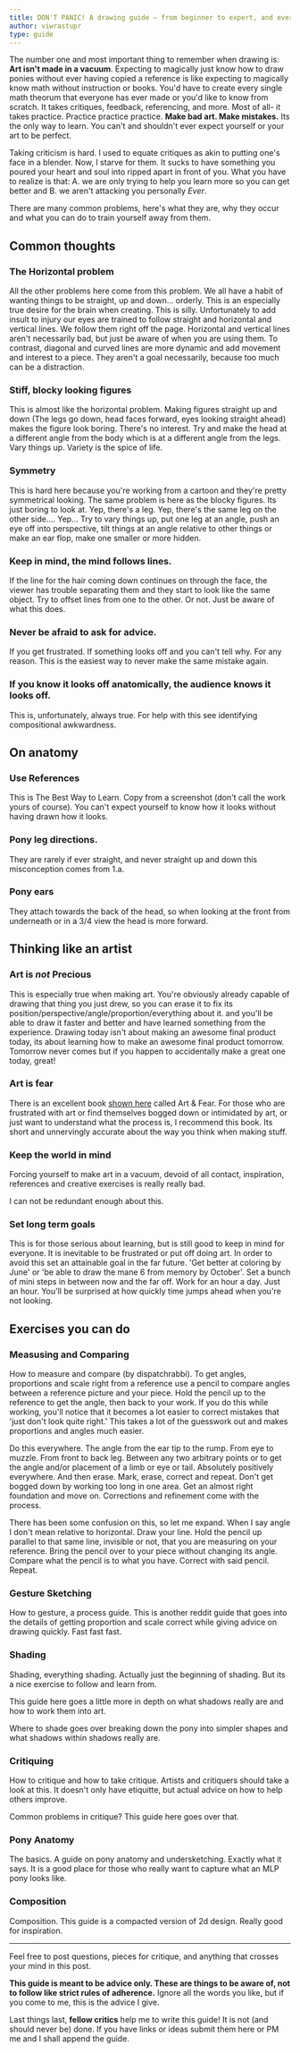 ```yaml
---
title: DON'T PANIC! A drawing guide – from beginner to expert, and everything inbetween
author: viwrastupr
type: guide
---
```

The number one and most important thing to remember when drawing is: **Art isn't made in a vacuum**. Expecting to magically just know how to draw ponies without ever having copied a reference is like expecting to magically know math without instruction or books. You'd have to create every single math theorum that everyone has ever made or you'd like to know from scratch. It takes critiques, feedback, referencing, and more. Most of all- it takes practice. Practice practice practice. **Make bad art. Make mistakes.** Its the only way to learn. You can't and shouldn't ever expect yourself or your art to be perfect.

Taking criticism is hard. I used to equate critiques as akin to putting one's face in a blender. Now, I starve for them. It sucks to have something you poured your heart and soul into ripped apart in front of you. What you have to realize is that: A. we are only trying to help you learn more so you can get better and B. we aren't attacking you personally _Ever_.

There are many common problems, here's what they are, why they occur and what you can do to train yourself away from them.


## Common thoughts

### The Horizontal problem

All the other problems here come from this problem. We all have a habit of wanting things to be straight, up and down... orderly. This is an especially true desire for the brain when creating. This is silly. Unfortunately to add insult to injury our eyes are trained to follow straight and horizontal and vertical lines. We follow them right off the page. Horizontal and vertical lines aren't necessarily bad, but just be aware of when you are using them. To contrast, diagonal and curved lines are more dynamic and add movement and interest to a piece. They aren't a goal necessarily, because too much can be a distraction.

### Stiff, blocky looking figures

This is almost like the horizontal problem. Making figures straight up and down (The legs go down, head faces forward, eyes looking straight ahead) makes the figure look boring. There's no interest. Try and make the head at a different angle from the body which is at a different angle from the legs. Vary things up. Variety is the spice of life.

### Symmetry

This is hard here because you're working from a cartoon and they're pretty symmetrical looking. The same problem is here as the blocky figures. Its just boring to look at. Yep, there's a leg. Yep, there's the same leg on the other side.... Yep... Try to vary things up, put one leg at an angle, push an eye off into perspective, tilt things at an angle relative to other things or make an ear flop, make one smaller or more hidden.

### Keep in mind, the mind follows lines.

If the line for the hair coming down continues on through the face, the viewer has trouble separating them and they start to look like the same object. Try to offset lines from one to the other. Or not. Just be aware of what this does.

### Never be afraid to ask for advice.

If you get frustrated. If something looks off and you can't tell why. For any reason. This is the easiest way to never make the same mistake again.

### If you know it looks off anatomically, the audience knows it looks off.

This is, unfortunately, always true. For help with this see <router-link to="/guides/identifying-compositional-awkwardness">identifying compositional awkwardness</router-link>.


## On anatomy

### Use References

This is The Best Way to Learn. Copy from a screenshot (don't call the work yours of course). You can't expect yourself to know how it looks without having drawn how it looks.

### Pony leg directions.

They are rarely if ever straight, and never straight up and down this misconception comes from 1.a.

### Pony ears

They attach towards the back of the head, so when looking at the front from underneath or in a 3/4 view the head is more forward.


## Thinking like an artist

### Art is _not_ Precious

This is especially true when making art. You're obviously already capable of drawing that thing you just drew, so you can erase it to fix its position/perspective/angle/proportion/everything about it. and you'll be able to draw it faster and better and have learned something from the experience. Drawing today isn't about making an awesome final product today, its about learning how to make an awesome final product tomorrow. Tomorrow never comes but if you happen to accidentally make a great one today, great!

### Art is fear

There is an excellent book [shown here](http://www.amazon.com/Art-Fear-Observations-Rewards-Artmaking/dp/0961454733) called Art & Fear. For those who are frustrated with art or find themselves bogged down or intimidated by art, or just want to understand what the process is, I recommend this book. Its short and unnervingly accurate about the way you think when making stuff.

### Keep the world in mind

Forcing yourself to make art in a vacuum, devoid of all contact, inspiration, references and creative exercises is really really bad.

I can not be redundant enough about this.

### Set long term goals

This is for those serious about learning, but is still good to keep in mind for everyone. It is inevitable to be frustrated or put off doing art. In order to avoid this set an attainable goal in the far future. 'Get better at coloring by June' or 'be able to draw the mane 6 from memory by October'. Set a bunch of mini steps in between now and the far off. Work for an hour a day. Just an hour. You'll be surprised at how quickly time jumps ahead when you're not looking.


## Exercises you can do

### Measusing and Comparing

<router-link to="/guides/measuring-and-maintaining-proportions">How to measure and compare</router-link> (by dispatchrabbi). To get angles, proportions and scale right from a reference use a pencil to compare angles between a reference picture and your piece. Hold the pencil up to the reference to get the angle, then back to your work. If you do this while working, you'll notice that it becomes a lot easier to correct mistakes that 'just don't look quite right.' This takes a lot of the guesswork out and makes proportions and angles much easier.

Do this everywhere. The angle from the ear tip to the rump. From eye to muzzle. From front to back leg. Between any two arbitrary points or to get the angle and/or placement of a limb or eye or tail. Absolutely positively everywhere. And then erase. Mark, erase, correct and repeat. Don't get bogged down by working too long in one area. Get an almost right foundation and move on. Corrections and refinement come with the process.

There has been some confusion on this, so let me expand. When I say angle I don't mean relative to horizontal. Draw your line. Hold the pencil up parallel to that same line, invisible or not, that you are measuring on your reference. Bring the pencil over to your piece without changing its angle. Compare what the pencil is to what you have. Correct with said pencil. Repeat.

### Gesture Sketching

<router-link to="/guides/gesturing">How to gesture, a process guide</router-link>. This is another reddit guide that goes into the details of getting proportion and scale correct while giving advice on drawing quickly. Fast fast fast.

### Shading

<router-link to="/guides/shading">Shading, everything shading</router-link>. Actually just the beginning of shading. But its a nice exercise to follow and learn from.

<router-link to="/guides/shadows-making-objects-appear-3d">This guide here</router-link> goes a little more in depth on what shadows really are and how to work them into art.

<router-link to="/guides/where-to-shade">Where to shade</router-link> goes over breaking down the pony into simpler shapes and what shadows within shadows really are.

### Critiquing

<router-link to="/guides/what-is-critique">How to critique and how to take critique</router-link>. Artists and critiquers should take a look at this. It doesn't only have etiquitte, but actual advice on how to help others improve.

Common problems in critique? <router-link to="/guides/what-is-critique">This guide here goes over that</router-link>.

### Pony Anatomy

<router-link to="/guides/pony-anatomy-and-undersketching">The basics. A guide on pony anatomy and undersketching</router-link>. Exactly what it says. It is a good place for those who really want to capture what an MLP pony looks like.

### Composition

<router-link to="/guides/composition">Composition.</router-link> This guide is a compacted version of 2d design. Really good for inspiration.

-----

Feel free to post questions, pieces for critique, and anything that crosses your mind in this post.

**This guide is meant to be advice only. These are things to be aware of, not to follow like strict rules of adherence.** Ignore all the words you like, but if you come to me, this is the advice I give.

Last things last, **fellow critics** help me to write this guide! It is not (and should never be) done. If you have links or ideas submit them here or PM me and I shall append the guide.
